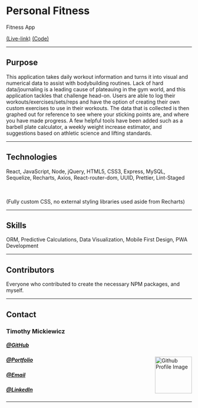 <h1>Personal Fitness</h1>
<p>Fitness App</p>
<a align="right" href="" class="live">(Live-link)</a>
<a align="left" href="" class="code">(Code)</a>
<hr>
<h2>Purpose</h2>
<p>This application takes daily workout information and turns it into visual and numerical data to assist with bodybuilding routines. Lack of hard data/journaling is a leading cause of plateauing in the gym world, and this application tackles that challenge head-on. Users are able to log their workouts/exercises/sets/reps and have the option of creating their own custom exercises to use in their workouts. The data that is collected is then graphed out for reference to see where your sticking points are, and where you have made progress. A few helpful tools have been added such as a barbell plate calculator, a weekly weight increase estimator, and suggestions based on athletic science and lifting standards. 
</p>
<hr>
<h2>Technologies</h2>
<p>React, JavaScript, Node, jQuery, HTML5, CSS3, Express, MySQL, Sequelize, Recharts, Axios, React-router-dom, UUID, Prettier, Lint-Staged</p>
<br>
<br>
(Fully custom CSS, no external styling libraries used aside from Recharts)
<hr>
<h2>Skills</h2>
<p>ORM, Predictive Calculations, Data Visualization, Mobile First Design, PWA Development</p>
<hr>
<h2>Contributors</h2>
<p>Everyone who contributed to create the necessary NPM packages, and myself.
<hr>
<h2>Contact</h2>
<h3>Timothy Mickiewicz</h3>
<h5><a href= "https://github.com/timothymickiewicz">@GitHub</a></h5>
<img align="right" width="100" height="100" src="https://avatars3.githubusercontent.com/u/58575568?s=460&u=e0c95a7868c9b618cec0181a153e0e5f25cd2d25&v=4" alt="Github Profile Image">
<h5><a href= "https://timothymickiewicz.github.io/">@Portfolio</a></h5>  
<h5><a href= "mailto:timothy.mickiewicz@gmail.com">@Email</a></h5>       
<h5><a href= "https://www.linkedin.com/in/timothymickiewicz1995/">@LinkedIn</a></h5>
<hr>
